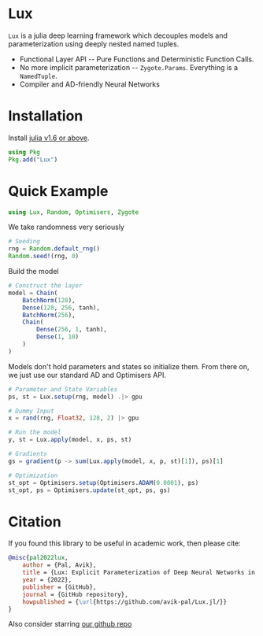 # Lux

`Lux` is a julia deep learning framework which decouples models and parameterization using deeply nested named tuples.

- Functional Layer API -- Pure Functions and Deterministic Function Calls.
- No more implicit parameterization -- `Zygote.Params`. Everything is a `NamedTuple`.
- Compiler and AD-friendly Neural Networks

# Installation

Install [julia v1.6 or above](https://julialang.org/downloads/).

```julia
using Pkg
Pkg.add("Lux")
```

# Quick Example

```julia
using Lux, Random, Optimisers, Zygote
```

We take randomness very seriously

```julia
# Seeding
rng = Random.default_rng()
Random.seed!(rng, 0)
```

Build the model

```julia
# Construct the layer
model = Chain(
    BatchNorm(128),
    Dense(128, 256, tanh),
    BatchNorm(256),
    Chain(
        Dense(256, 1, tanh),
        Dense(1, 10)
    )
)
```

Models don't hold parameters and states so initialize them. From there on, we just use our standard AD and Optimisers API.

```julia
# Parameter and State Variables
ps, st = Lux.setup(rng, model) .|> gpu

# Dummy Input
x = rand(rng, Float32, 128, 2) |> gpu

# Run the model
y, st = Lux.apply(model, x, ps, st)

# Gradients
gs = gradient(p -> sum(Lux.apply(model, x, p, st)[1]), ps)[1]

# Optimization
st_opt = Optimisers.setup(Optimisers.ADAM(0.0001), ps)
st_opt, ps = Optimisers.update(st_opt, ps, gs)
```

# Citation

If you found this library to be useful in academic work, then please cite:

```bibtex
@misc{pal2022lux,
    author = {Pal, Avik},
    title = {Lux: Explicit Parameterization of Deep Neural Networks in Julia},
    year = {2022},
    publisher = {GitHub},
    journal = {GitHub repository},
    howpublished = {\url{https://github.com/avik-pal/Lux.jl/}}
}
```

Also consider starring [our github repo](https://github.com/avik-pal/Lux.jl/)